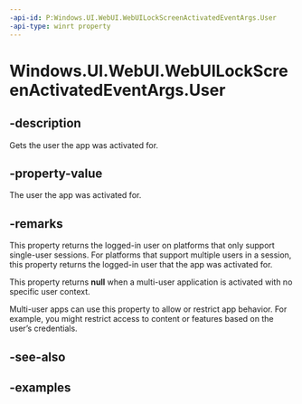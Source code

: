 ```yaml
---
-api-id: P:Windows.UI.WebUI.WebUILockScreenActivatedEventArgs.User
-api-type: winrt property
---
```


<!-- Property syntax.
public User User { get; }
-->

# Windows.UI.WebUI.WebUILockScreenActivatedEventArgs.User

## -description
Gets the user the app was activated for. 

## -property-value
The user the app was activated for. 

## -remarks
This property returns the logged-in user on platforms that only support single-user sessions. For platforms that support multiple users in a session, this property returns the logged-in user that the app was activated for.

This property returns **null** when a multi-user application is activated with no specific user context.

Multi-user apps can use this property to allow or restrict app behavior. For example, you might restrict access to content or features based on the user’s credentials.

## -see-also

## -examples

